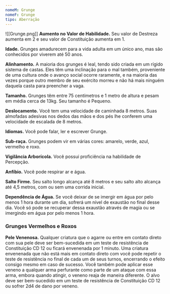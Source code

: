 ```yaml
---
nomeM: Grunge
nomeF: Grunge
tipo: Aberração
---
```

![[Grunge.png]]
**Aumento no Valor de Habilidade.** Seu valor de Destreza aumenta em 2 e seu valor de Constituição aumenta em 1.

**Idade.** Grunges amadurecem para a vida adulta em um único ano, mas são conhecidos por viverem até 50 anos.

**Alinhamento.** A maioria dos grunges é leal, tendo sido criada em um rígido sistema de castas. Eles têm uma inclinação para o mal também, proveniente de uma cultura onde o avanço social ocorre raramente, e na maioria das vezes porque outro membro de seu exército morreu e não há mais ninguém daquela casta para preencher a vaga.

**Tamanho.** Grunges têm entre 75 centímetros e 1 metro de altura e pesam em média cerca de 13kg. Seu tamanho é Pequeno.

**Deslocamento.** Você tem uma velocidade de caminhada 8 metros. Suas almofadas adesivas nos dedos das mãos e dos pés lhe conferem uma velocidade de escalada de 8 metros.

**Idiomas.** Você pode falar, ler e escrever Grunge.

**Sub-raça.** Grunges podem vir em várias cores: amarelo, verde, azul, vermelho e roxo.

**Vigilância Arborícola.** Você possui proficiência na habilidade de Percepção.

**Anfíbio.** Você pode respirar ar e água.

**Salto Firme.** Seu salto longo alcança até 8 metros e seu salto alto alcança até 4,5 metros, com ou sem uma corrida inicial.

**Dependência de Água.** Se você deixar de se imergir em água por pelo menos 1 hora durante um dia, sofrerá um nível de exaustão no final desse dia. Você só pode se recuperar dessa exaustão através de magia ou se imergindo em água por pelo menos 1 hora.
### Grunges Vermelhos e Roxos
**Pele Venenosa.** Qualquer criatura que o agarre ou entre em contato direto com sua pele deve ser bem-sucedida em um teste de resistência de Constituição CD 12 ou ficará envenenada por 1 minuto. Uma criatura envenenada que não está mais em contato direto com você pode repetir o teste de resistência no final de cada um de seus turnos, encerrando o efeito consigo mesmo em caso de sucesso.
Você também pode aplicar esse veneno a qualquer arma perfurante como parte de um ataque com essa arma, embora quando atingir, o veneno reaja de maneira diferente. O alvo deve ser bem-sucedido em um teste de resistência de Constituição CD 12 ou sofrer 2d4 de dano por veneno.